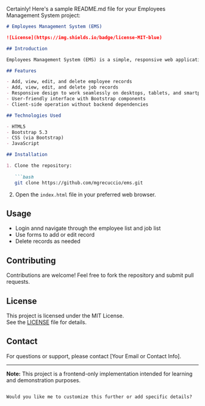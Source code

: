 Certainly! Here's a sample README.md file for your Employees Management System project:

```markdown
# Employees Management System (EMS)

![License](https://img.shields.io/badge/license-MIT-blue)

## Introduction

Employees Management System (EMS) is a simple, responsive web application developed entirely using HTML and Bootstrap 5.3. It provides an intuitive interface for managing employee information efficiently.

## Features

- Add, view, edit, and delete employee records
- Add, view, edit, and delete job records
- Responsive design to work seamlessly on desktops, tablets, and smartphones
- User-friendly interface with Bootstrap components
- Client-side operation without backend dependencies

## Technologies Used

- HTML5
- Bootstrap 5.3
- CSS (via Bootstrap)
- JavaScript

## Installation

1. Clone the repository:
   
   ```bash
   git clone https://github.com/mgrecuccio/ems.git
   ```
2. Open the `index.html` file in your preferred web browser.

## Usage

- Login annd navigate through the employee list and job list
- Use forms to add or edit record
- Delete records as needed

## Contributing

Contributions are welcome! Feel free to fork the repository and submit pull requests.

## License

This project is licensed under the MIT License.  
See the [LICENSE](LICENCE.txt) file for details.

## Contact

For questions or support, please contact [Your Email or Contact Info].

---

**Note:** This project is a frontend-only implementation intended for learning and demonstration purposes.
```

Would you like me to customize this further or add specific details?